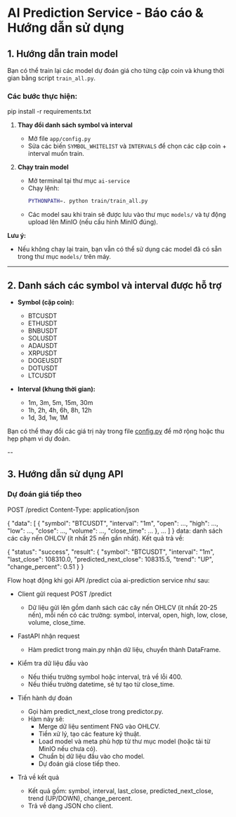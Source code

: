 # AI Prediction Service - Báo cáo & Hướng dẫn sử dụng

## 1. Hướng dẫn train model

Bạn có thể train lại các model dự đoán giá cho từng cặp coin và khung thời gian bằng script `train_all.py`.

### Các bước thực hiện:
  pip install -r requirements.txt
1. **Thay đổi danh sách symbol và interval**  
   - Mở file `app/config.py`
   - Sửa các biến `SYMBOL_WHITELIST` và `INTERVALS` để chọn các cặp coin + interval muốn train.

2. **Chạy train model**
   - Mở terminal tại thư mục `ai-service`
   - Chạy lệnh:
     ```bash
     PYTHONPATH=. python train/train_all.py
     ```
   - Các model sau khi train sẽ được lưu vào thư mục `models/` và tự động upload lên MinIO (nếu cấu hình MinIO đúng).

**Lưu ý:**  
- Nếu không chạy lại train, bạn vẫn có thể sử dụng các model đã có sẵn trong thư mục `models/` trên máy.

---

## 2. Danh sách các symbol và interval được hỗ trợ

- **Symbol (cặp coin):**
  - BTCUSDT
  - ETHUSDT
  - BNBUSDT
  - SOLUSDT
  - ADAUSDT
  - XRPUSDT
  - DOGEUSDT
  - DOTUSDT
  - LTCUSDT

- **Interval (khung thời gian):**
  - 1m, 3m, 5m, 15m, 30m
  - 1h, 2h, 4h, 6h, 8h, 12h
  - 1d, 3d, 1w, 1M

Bạn có thể thay đổi các giá trị này trong file [config.py](http://_vscodecontentref_/0) để mở rộng hoặc thu hẹp phạm vi dự đoán.

--


## 3. Hướng dẫn sử dụng API

### Dự đoán giá tiếp theo
POST /predict
Content-Type: application/json

{
  "data": [
    {
      "symbol": "BTCUSDT",
      "interval": "1m",
      "open": ...,
      "high": ...,
      "low": ...,
      "close": ...,
      "volume": ...,
      "close_time": ...
    },
    ...
  ]
}
data: danh sách các cây nến OHLCV (ít nhất 25 nến gần nhất).
Kết quả trả về:

{
  "status": "success",
  "result": {
    "symbol": "BTCUSDT",
    "interval": "1m",
    "last_close": 108310.0,
    "predicted_next_close": 108315.5,
    "trend": "UP",
    "change_percent": 0.51
  }
}

Flow hoạt động khi gọi API /predict của ai-prediction service như sau:

- Client gửi request POST /predict

  - Dữ liệu gửi lên gồm danh sách các cây nến OHLCV (ít nhất 20-25 nến), mỗi nến có các trường: symbol, interval, open, high, low, close, volume, close_time.

- FastAPI nhận request

  - Hàm predict trong main.py nhận dữ liệu, chuyển thành DataFrame.

- Kiểm tra dữ liệu đầu vào

  - Nếu thiếu trường symbol hoặc interval, trả về lỗi 400.
  - Nếu thiếu trường datetime, sẽ tự tạo từ close_time.

- Tiến hành dự đoán

  - Gọi hàm predict_next_close trong predictor.py.
  - Hàm này sẽ:
    - Merge dữ liệu sentiment FNG vào OHLCV.
    - Tiền xử lý, tạo các feature kỹ thuật.
    - Load model và meta phù hợp từ thư mục model (hoặc tải từ MinIO nếu chưa có).
    - Chuẩn bị dữ liệu đầu vào cho model.
    - Dự đoán giá close tiếp theo.

- Trả về kết quả
  - Kết quả gồm: symbol, interval, last_close, predicted_next_close, trend (UP/DOWN), change_percent.
  - Trả về dạng JSON cho client.